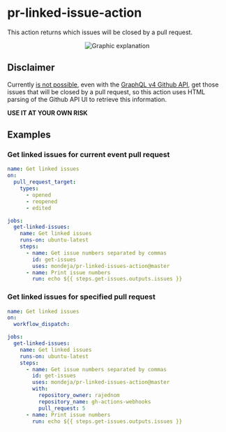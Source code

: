 # pr-linked-issue-action

This action returns which issues will be closed by a pull request.

<p align="center">
  <img src="https://raw.githubusercontent.com/mondeja/pr-linked-issues-action/master/graphic-explanation.png" alt="Graphic explanation"></a>
</p>

## Disclaimer

Currently [is not possible][support-ref-closed-issues], even with the
[GraphQL v4 Github API][graphql-api], get those issues that will be closed by a
pull request, so this action uses HTML parsing of the Github API UI to retrieve
this information.

**USE IT AT YOUR OWN RISK**

## Examples

### Get linked issues for current event pull request

```yaml
name: Get linked issues
on:
  pull_request_target:
    types:
      - opened
      - reopened
      - edited

jobs:
  get-linked-issues:
    name: Get linked issues
    runs-on: ubuntu-latest
    steps:
      - name: Get issue numbers separated by commas
        id: get-issues
        uses: mondeja/pr-linked-issues-action@master
      - name: Print issue numbers
        run: echo ${{ steps.get-issues.outputs.issues }}
```

### Get linked issues for specified pull request

```yaml
name: Get linked issues
on:
  workflow_dispatch:

jobs:
  get-linked-issues:
    name: Get linked issues
    runs-on: ubuntu-latest
    steps:
      - name: Get issue numbers separated by commas
        id: get-issues
        uses: mondeja/pr-linked-issues-action@master
        with:
          repository_owner: rajednom
          repository_name: gh-actions-webhooks
          pull_request: 5
      - name: Print issue numbers
        run: echo ${{ steps.get-issues.outputs.issues }}
```

[support-ref-closed-issues]: https://github.community/t/support-for-discovering-referenced-and-to-be-closed-issues-from-a-pr/14354/4
[graphql-api]: https://docs.github.com/en/graphql
